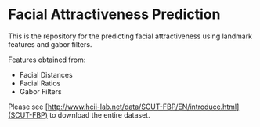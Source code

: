 # Facial Attractiveness Prediction

This is the repository for the predicting facial attractiveness using landmark features and gabor filters.

Features obtained from:
* Facial Distances
* Facial Ratios
* Gabor Filters

Please see [http://www.hcii-lab.net/data/SCUT-FBP/EN/introduce.html](SCUT-FBP) to download the entire dataset.
